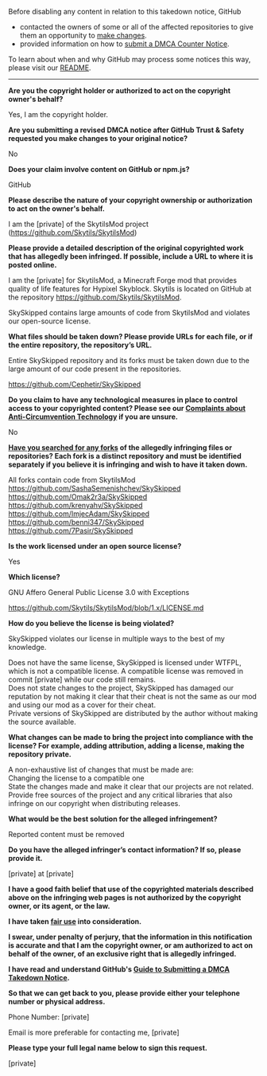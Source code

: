 Before disabling any content in relation to this takedown notice, GitHub
- contacted the owners of some or all of the affected repositories to give them an opportunity to [make changes](https://docs.github.com/en/github/site-policy/dmca-takedown-policy#a-how-does-this-actually-work).
- provided information on how to [submit a DMCA Counter Notice](https://docs.github.com/en/articles/guide-to-submitting-a-dmca-counter-notice).

To learn about when and why GitHub may process some notices this way, please visit our [README](https://github.com/github/dmca/blob/master/README.md#anatomy-of-a-takedown-notice).

---

**Are you the copyright holder or authorized to act on the copyright owner's behalf?**  
  
Yes, I am the copyright holder.  
  
**Are you submitting a revised DMCA notice after GitHub Trust & Safety requested you make changes to your original notice?**  
  
No  
  
**Does your claim involve content on GitHub or npm.js?**  
  
GitHub  
  
**Please describe the nature of your copyright ownership or authorization to act on the owner's behalf.**  
  
I am the [private] of the SkytilsMod project (https://github.com/Skytils/SkytilsMod)  
  
**Please provide a detailed description of the original copyrighted work that has allegedly been infringed. If possible, include a URL to where it is posted online.**  
  
I am the [private] for SkytilsMod, a Minecraft Forge mod that provides quality of life features for Hypixel Skyblock. Skytils is located on GitHub at the repository https://github.com/Skytils/SkytilsMod.
  
SkySkipped contains large amounts of code from SkytilsMod and violates our open-source license.  
  
**What files should be taken down? Please provide URLs for each file, or if the entire repository, the repository’s URL.**  
  
Entire SkySkipped repository and its forks must be taken down due to the large amount of our code present in the repositories.  
  
https://github.com/Cephetir/SkySkipped  
  
**Do you claim to have any technological measures in place to control access to your copyrighted content? Please see our <a href="https://docs.github.com/articles/guide-to-submitting-a-dmca-takedown-notice#complaints-about-anti-circumvention-technology">Complaints about Anti-Circumvention Technology</a> if you are unsure.**  
  
No  
  
**<a href="https://docs.github.com/articles/dmca-takedown-policy#b-what-about-forks-or-whats-a-fork">Have you searched for any forks</a> of the allegedly infringing files or repositories? Each fork is a distinct repository and must be identified separately if you believe it is infringing and wish to have it taken down.**  
  
All forks contain code from SkytilsMod   
https://github.com/SashaSemenishchev/SkySkipped  
https://github.com/Omak2r3a/SkySkipped  
https://github.com/krenyahv/SkySkipped  
https://github.com/ImjecAdam/SkySkipped  
https://github.com/benni347/SkySkipped  
https://github.com/7Pasir/SkySkipped  
  
**Is the work licensed under an open source license?**  
  
Yes  
  
**Which license?**  
  
GNU Affero General Public License 3.0 with Exceptions  
  
https://github.com/Skytils/SkytilsMod/blob/1.x/LICENSE.md  
  
**How do you believe the license is being violated?**  
  
SkySkipped violates our license in multiple ways to the best of my knowledge.  
  
Does not have the same license, SkySkipped is licensed under WTFPL, which is not a compatible license. A compatible license was removed in commit [private] while our code still remains.  
Does not state changes to the project, SkySkipped has damaged our reputation by not making it clear that their cheat is not the same as our mod and using our mod as a cover for their cheat.  
Private versions of SkySkipped are distributed by the author without making the source available.  
  
**What changes can be made to bring the project into compliance with the license? For example, adding attribution, adding a license, making the repository private.**  
  
A non-exhaustive list of changes that must be made are:  
Changing the license to a compatible one  
State the changes made and make it clear that our projects are not related.  
Provide free sources of the project and any critical libraries that also infringe on our copyright when distributing releases.  
  
**What would be the best solution for the alleged infringement?**  
  
Reported content must be removed  
  
**Do you have the alleged infringer’s contact information? If so, please provide it.**  
  
[private] at [private]
  
**I have a good faith belief that use of the copyrighted materials described above on the infringing web pages is not authorized by the copyright owner, or its agent, or the law.**  
  
**I have taken <a href="https://www.lumendatabase.org/topics/22">fair use</a> into consideration.**  
  
**I swear, under penalty of perjury, that the information in this notification is accurate and that I am the copyright owner, or am authorized to act on behalf of the owner, of an exclusive right that is allegedly infringed.**  
  
**I have read and understand GitHub's <a href="https://docs.github.com/articles/guide-to-submitting-a-dmca-takedown-notice/">Guide to Submitting a DMCA Takedown Notice</a>.**  
  
**So that we can get back to you, please provide either your telephone number or physical address.**  
  
Phone Number: [private]
  
Email is more preferable for contacting me, [private]
  
**Please type your full legal name below to sign this request.**  
  
[private]
